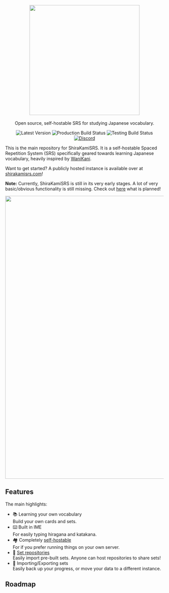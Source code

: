 <p align="center">
    <img src="https://github.com/BeMacized/ShiraKamiSRS/raw/feature/readme/docs/resources/logo_banner/Logo%20Banner%20Light.png" width="350">
    <br/>
    <br/>
    Open source, self-hostable SRS for studying Japanese vocabulary.
</p>

<p align="center">
    <a><img alt="Latest Version" src="https://img.shields.io/github/v/tag/BeMacized/ShiraKamiSRS?color=informational&label=version&sort=semver"></a>
    <a><img alt="Production Build Status" src="https://github.com/BeMacized/ShiraKamiSRS/actions/workflows/production-build.yml/badge.svg"/></a>
    <a><img alt="Testing Build Status" src="https://github.com/BeMacized/ShiraKamiSRS/actions/workflows/testing-build.yml/badge.svg"/></a>
    <a href="https://discord.gg/dvsgnxWUr5"><img alt="Discord" src="https://img.shields.io/discord/816313048783388694?color=7289DA&label=chat&logo=discord"></a>
</p>

This is the main repository for ShiraKamiSRS. It is a self-hostable Spaced Repetition System (SRS) specifically geared towards learning Japanese vocabulary, heavily inspired by [WaniKani](https://wanikani.com/).

Want to get started? A publicly hosted instance is available over at [shirakamisrs.com](https://shirakamisrs.com/)!

**Note:** Currently, ShiraKamiSRS is still in its very early stages. A lot of very basic/obvious functionality is still missing. Check out [here](Roadmap) what is planned!

<p align="center">
    <img src="https://github.com/BeMacized/ShiraKamiSRS/raw/feature/readme/docs/resources/mockup_preview.png" width="900">
</p>

## Features

The main highlights:

- :books: Learning your own vocabulary<br>
  Build your own cards and sets.
- :keyboard: Built in IME<br>
  For easily typing hiragana and katakana.
- :houses: Completely [self-hostable](https://github.com/BeMacized/ShiraKamiSRS/wiki/Self-Hosting)<br>
  For if you prefer running things on your own server.
- :rocket: [Set repositories](https://github.com/BeMacized/ShiraKamiSRS/wiki/Set-Repositories)<br>
  Easily import pre-built sets. Anyone can host repositories to share sets!
- :safety_vest:	Importing/Exporting sets<br>
  Easily back up your progress, or move your data to a different instance.
  

## Roadmap
